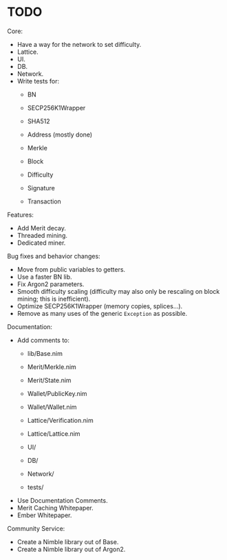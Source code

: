 # TODO

Core:
- Have a way for the network to set difficulty.
- Lattice.
- UI.
- DB.
- Network.
- Write tests for:
    - BN
    - SECP256K1Wrapper
    - SHA512

    - Address (mostly done)

    - Merkle
    - Block
    - Difficulty

    - Signature
    - Transaction

Features:
- Add Merit decay.
- Threaded mining.
- Dedicated miner.

Bug fixes and behavior changes:
- Move from public variables to getters.
- Use a faster BN lib.
- Fix Argon2 parameters.
- Smooth difficulty scaling (difficulty may also only be rescaling on block mining; this is inefficient).
- Optimize SECP256K1Wrapper (memory copies, splices...).
- Remove as many uses of the generic `Exception` as possible.

Documentation:
- Add comments to:
    - lib/Base.nim

    - Merit/Merkle.nim
    - Merit/State.nim

    - Wallet/PublicKey.nim
    - Wallet/Wallet.nim

    - Lattice/Verification.nim
    - Lattice/Lattice.nim

    - UI/
    - DB/
    - Network/

    - tests/
- Use Documentation Comments.
- Merit Caching Whitepaper.
- Ember Whitepaper.

Community Service:
- Create a Nimble library out of Base.
- Create a Nimble library out of Argon2.
